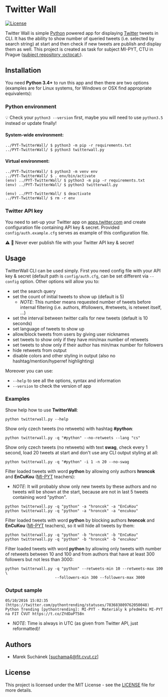 # Twitter Wall

[![License](https://img.shields.io/badge/license-MIT-blue.svg)](LICENSE)


Twitter Wall is simple [Python](https://www.python.org) powered app for 
displaying [Twitter](https://twitter.com) tweets in CLI. It has the ability 
to show number of queried tweets (i.e. selected by search string) at start 
and then check if new tweets are publish and display them as well. This 
project is created as task for subject MI-PYT, CTU in Prague 
([subject repository :octocat:](https://github.com/cvut/MI-PYT)). 

## Installation

You need **Python 3.4+** to run this app and then there are two options
(examples are for Linux systems, for Windows or OSX find appropriate 
equivalents):

### Python environment

:bulb: Check your `python3 --version` first, maybe you will need to use
`python3.5` instead or update finally!

#### System-wide environment:

```
../PYT-TwitterWall/ $ python3 -m pip -r requirements.txt
../PYT-TwitterWall/ $ python3 twitterwall.py
```

#### Virtual environment:

```
../PYT-TwitterWall/ $ python3 -m venv env
../PYT-TwitterWall/ $ . env/bin/activate
(env) ../PYT-TwitterWall/ $ python3 -m pip -r requirements.txt
(env) ../PYT-TwitterWall/ $ python3 twitterwall.py

(env) ../PYT-TwitterWall/ $ deactivate
../PYT-TwitterWall/ $ rm -r env
```

### Twitter API key

You need to set-up your Twitter app on [apps.twitter.com](https://apps.twitter.com/) 
and create configuration file containing API key & secret. Provided 
`config/auth.example.cfg` serves as example of this configuration file. 

:warning: :closed_lock_with_key: Never ever publish file with your Twitter 
API key & secret! 


## Usage

TwitterWall CLI can be used simply. First you need config file with your
API key & secret (default path is `config/auth.cfg`, can be set different
via `--config` option. Other options will allow you to:

* set the search query
* set the count of initial tweets to show up (default is 5)
  * _NOTE_: This number means requested number of tweets before internal filtering (i.e.
authors, #followers, #retweets, is retweet itself, ...)
* set the interval between twitter calls for new tweets (default is 10 seconds)
* set language of tweets to show up
* allow/block tweets from users by giving user nicknames
* set tweets to show only if they have min/max number of retweets
* set tweets to show only if their author has min/max number for followers
* hide retweets from output
* disable colors and other styling in output (also no hashtag/mention/hyperref highlighting)

Moreover you can use:

* `--help` to see all the options, syntax and information
* `--version` to check the version of app

### Examples

Show help how to use **TwitterWall**:

```
python twitterwall.py --help
```

Show only czech tweets (no retweets) with hashtag **#python**:

```
python twitterwall.py -q "#python" --no-retweets --lang "cs"
```

Show only czech tweets (no retweets) with text **swag**, 
check every 1 second, load 20 tweets at start and don't use any 
CLI output styling at all:

```
python twitterwall.py -q "#python" -i 1 -n 20 --no-swag
```

Filter loaded tweets with word **python** by allowing only authors **hroncok** 
and **EnCuKou** ([MI-PYT](https://github.com/cvut/MI-PYT) teachers):

* _NOTE_: It will probably show only new tweets by these authors and no tweets 
will be shown at the start, because are not in last 5 tweets containing word "python".

```
python twitterwall.py -q "python" -a "hroncok" -a "EnCuKou"
python twitterwall.py -q "python" -a "hroncok" -a "encukou"
```

Filter loaded tweets with word **python** by blocking authors **hroncok** 
and **EnCuKou** ([MI-PYT](https://github.com/cvut/MI-PYT) teachers), so it
will hide all tweets by them:

```
python twitterwall.py -q "python" -b "hroncok" -b "EnCuKou"
python twitterwall.py -q "python" -b "hroncok" -b "encukou"
```

Filter loaded tweets with word **python** by allowing only tweets with 
number of retweets between 10 and 100 and from authors that have at least
300 followers but not less than 3000:

```
python twitterwall.py -q "python" --retweets-min 10 --retweets-max 100 \
                      --followers-min 300 --followers-max 3000
```

### Output sample

```
05/10/2016 15:02:35 (https://twitter.com/pythontrending/statuses/783683809762050048)
Python Trending [pythontrending]: MI-PYT - Materiály k předmětu MI-PYT na FIT ČVUT https://t.co/ZYdDaPT58n
```

  * _NOTE_: Time is always in UTC (as given from Twitter API, just reformatted)!

## Authors

*  Marek Suchánek [[suchama4@fit.cvut.cz](mailto:suchama4@fit.cvut.cz)]

## License

This project is licensed under the MIT License - see the [LICENSE](LICENSE) 
file for more details.

